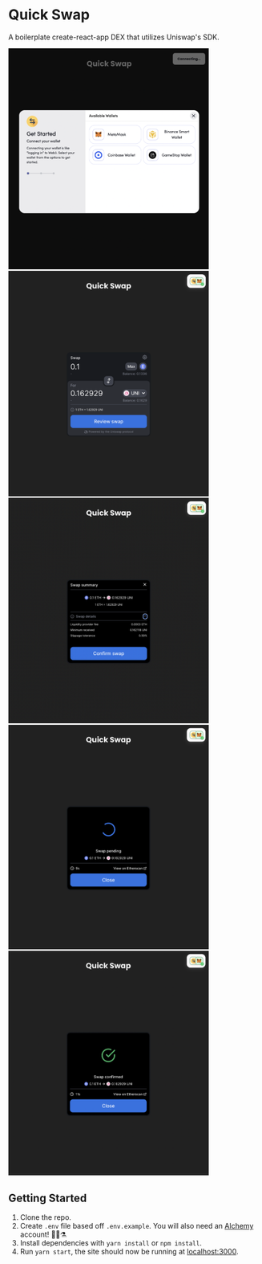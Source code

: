 # Quick Swap

A boilerplate create-react-app DEX that utilizes Uniswap's SDK.

<img alt="app" src="./src/assets/image1.png" width="400px" />
<br />
<img alt="app" src="./src/assets/image2.png" width="400px" />
<br />
<img alt="app" src="./src/assets/image3.png" width="400px" />
<br />
<img alt="app" src="./src/assets/image4.png" width="400px" />
<br />
<img alt="app" src="./src/assets/image5.png" width="400px" />

## Getting Started

1. Clone the repo.
1. Create `.env` file based off `.env.example`. You will also need an [Alchemy](https://www.alchemy.com/) account! 🧙‍♀️⚗️
1. Install dependencies with `yarn install` or `npm install`.
1. Run `yarn start`, the site should now be running at [localhost:3000](http://localhost:3000).
